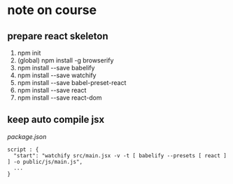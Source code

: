 # note on course
## prepare react skeleton
1.  npm init 
2.  (global) npm install -g browserify
3.  npm install --save babelify
4.  npm install --save watchify
5.  npm install --save babel-preset-react
6.  npm install --save react
7.  npm install --save react-dom

## keep auto compile jsx
*package.json*
```
script : {
  "start": "watchify src/main.jsx -v -t [ babelify --presets [ react ] ] -o public/js/main.js",
  ...
}
```
